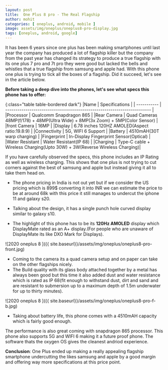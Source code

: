 ```yaml
---
layout: post
title:  One Plus 8 pro - The Real Flagship
author: mohit
categories: [ oneplus, android, mobile ]
image: assets/img/oneplus/oneplus8-pro-display.jpg
tags: [oneplus, android, google]
---
```


It has been 6 years since one plus has been making smartphones until last year the company has produced a lot of flagship killer but the company from the past year has changed its strategy to produce a true flagship with its one plus 7 pro and 7t pro they were good but lacked the bells and whistles that a true flagship from samsung and apple had. With this phone one plus is trying 
to tick all the boxes of a flagship. Did it succeed, let's see in the article below.

**Before taking a deep dive into the phones, let's see what specs this phone has to offer:**

{:class="table table-bordered dark"}
|Name            | Specifications                                                            |
| -----------    | ------------------------------------------------------------------------  |
|Processor       | Qualcomm Snapdragon 865                                                   |
|Rear Camera     | Quad Cameras 48MP(f/178) + 48MP(Ultra Wide) + 8MP(3x Zoom) + 5MP(Color Sensor)  |
|front Camera    | 16MP                                                                      |
|Display         | 6.78 inches 120HZ AMOLED(Aspect ratio:19.8:9)                             |
|Connectivity    | 5G, WIFI 6 Support                                                         |
|Battery         | 4510mAH(30T warp charging)                                                |
|Fingerprint     | In-Display Fingerprint Sensor(Optical)                                    |
|Water Resistant | Water Resistant(IP 68)                                                    |
|Charging        | Type-C cable + Wireless Charging(Upto 30W) + 3W(Reverse Wireless Charging)|

If you have carefully observed the specs, this phone includes an IP Rating as well as wireless charging.
This shows that one plus is not trying to cut corners against the best of samsung and apple but instead giving it all to take them head on.

* The phone pricing in India is not out yet but if we consider the US pricing which is 899$ 
converting it into INR we can estimate the price to be at around 68k with this price it 
still manages to undercut the iphone 11 and galaxy s20.

* Talking about the design, it has a single punch hole curved display similar to galaxy s10.
* The highlight of this phone has to be its **120Hz AMOLED** display which DisplayMate rated as an A+ display.(For people who are unaware of DisplayMate its like DXO Mark for Displays).

![2020 oneplus 8 ]({{ site.baseurl}}/assets/img/oneplus/oneplus8-pro-front.jpg)

* Coming to the camera its a quad camera setup and on paper can take on the other flagships nicely.
* The Build quality with its glass body attached together by a metal has always been good but this time it also added dust and water resistance which is rated as IP 68(fit enough to withstand dust, dirt and sand and are resistant to submersion up to a maximum depth of 1.5m underwater for up to thirty minutes).

![2020 oneplus 8 ]({{ site.baseurl}}/assets/img/oneplus/oneplus8-pro-f-b.jpg)

* Taking about battery life, this phone comes with a 4510mAH capacity which is fairly good enough.

The performance is also great coming with snapdragon 865 processor.
This phone also supports 5G and WIFI 6 making it a future proof phone. The software thats the oxygen OS gives the cleanest andriod experience.

**Conclusion**: One Plus ended up making a really appealing flagship smartphone undercutting the likes samsung and apple by a good margin and offering way more specifications at this price point.